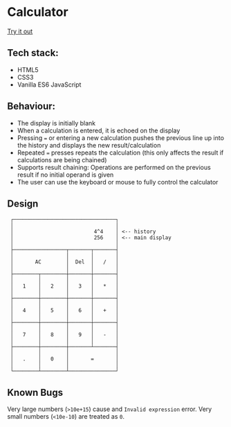 # Calculator

[Try it out](https://jaf7c7.github.io/calculator)

## Tech stack:
* HTML5
* CSS3
* Vanilla ES6 JavaScript

## Behaviour:
* The display is initially blank
* When a calculation is entered, it is echoed on the display
* Pressing `=` or entering a new calculation pushes the previous line up into
  the history and displays the new result/calculation
* Repeated `=` presses repeats the calculation (this only affects the result if
  calculations are being chained)
* Supports result chaining: Operations are performed on the previous result if
  no initial operand is given
* The user can use the keyboard or mouse to fully control the calculator

## Design
```
 ┌─────────────────────────────────┐
 │                                 │
 │                          4^4    │ <-- history
 │                          256    │ <-- main display
 │                                 │
 ├─────────────────┬───────┬───────┤
 │                 │       │       │
 │       AC        │  Del  │   /   │
 │                 │       │       │
 ├────────┬────────┼───────┼───────┤
 │        │        │       │       │
 │   1    │   2    │   3   │   *   │
 │        │        │       │       │
 ├────────┼────────┼───────┼───────┤
 │        │        │       │       │
 │   4    │   5    │   6   │   +   │
 │        │        │       │       │
 ├────────┼────────┼───────┼───────┤
 │        │        │       │       │
 │   7    │   8    │   9   │   -   │
 │        │        │       │       │
 ├────────┼────────┼───────┴───────┤
 │        │        │               │
 │   .    │   0    │       =       │
 │        │        │               │
 └────────┴────────┴───────────────┘
```

## Known Bugs

Very large numbers (`>10e+15`) cause and `Invalid expression` error.  Very
small numbers (`<10e-10`) are treated as `0`.

